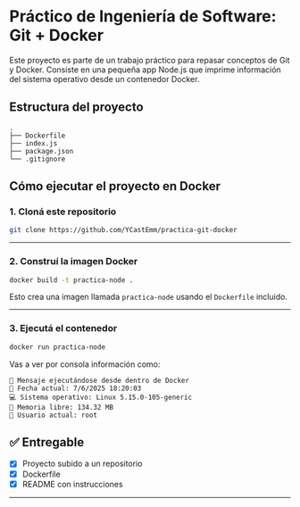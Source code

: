 # Práctico de Ingeniería de Software: Git + Docker

Este proyecto es parte de un trabajo práctico para repasar conceptos de Git y Docker. Consiste en una pequeña app Node.js que imprime información del sistema operativo desde un contenedor Docker.

##  Estructura del proyecto

```
.
├── Dockerfile
├── index.js
├── package.json
└── .gitignore
```

##  Cómo ejecutar el proyecto en Docker

### 1. Cloná este repositorio

```bash
git clone https://github.com/YCastEmm/practica-git-docker
```


---

### 2. Construí la imagen Docker

```bash
docker build -t practica-node .
```

Esto crea una imagen llamada `practica-node` usando el `Dockerfile` incluido.

---

### 3. Ejecutá el contenedor

```bash
docker run practica-node
```

Vas a ver por consola información como:

```
🚀 Mensaje ejecutándose desde dentro de Docker
📅 Fecha actual: 7/6/2025 18:20:03
💻 Sistema operativo: Linux 5.15.0-105-generic
🧠 Memoria libre: 134.32 MB
👤 Usuario actual: root
```



## ✅ Entregable

- [x] Proyecto subido a un repositorio 
- [x] Dockerfile 
- [x] README con instrucciones

---
